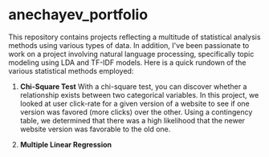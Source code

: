 # anechayev_portfolio
This repository contains projects reflecting a multitude of statistical analysis methods using various types of data. In addition, I've been passionate to work on a project involving natural language processing, specifically topic modeling using LDA and TF-IDF models. Here is a quick rundown of the various statistical methods employed:

1. **Chi-Square Test**
   With a chi-square test, you can discover whether a relationship exists between two categorical variables. In this project, we looked at user click-rate for a given version of a website to see if one version was favored (more clicks) over the other. Using a contingency table, we determined that there was a high likelihood that the newer website version was favorable to the old one.

2. **Multiple Linear Regression**
   
